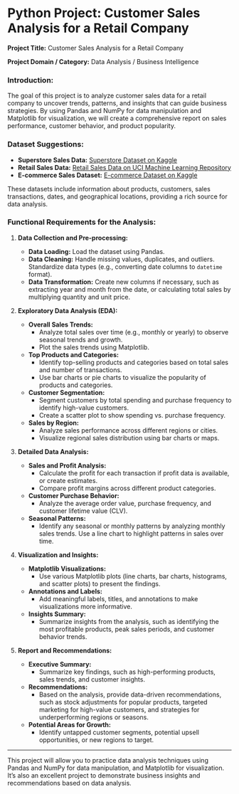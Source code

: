 # Python Project: Customer Sales Analysis for a Retail Company

**Project Title:** Customer Sales Analysis for a Retail Company

**Project Domain / Category:** Data Analysis / Business Intelligence

### Introduction:
The goal of this project is to analyze customer sales data for a retail company to uncover trends, patterns, and insights that can guide business strategies. By using Pandas and NumPy for data manipulation and Matplotlib for visualization, we will create a comprehensive report on sales performance, customer behavior, and product popularity.

### Dataset Suggestions:
- **Superstore Sales Data:** [Superstore Dataset on Kaggle](https://www.kaggle.com/datasets/vivek468/superstore-dataset-final)
- **Retail Sales Data:** [Retail Sales Data on UCI Machine Learning Repository](https://archive.ics.uci.edu/ml/datasets/Online+Retail)
- **E-commerce Sales Dataset:** [E-commerce Dataset on Kaggle](https://www.kaggle.com/datasets/carrie1/ecommerce-data)

These datasets include information about products, customers, sales transactions, dates, and geographical locations, providing a rich source for data analysis.

### Functional Requirements for the Analysis:

1. **Data Collection and Pre-processing:**
   - **Data Loading:** Load the dataset using Pandas.
   - **Data Cleaning:** Handle missing values, duplicates, and outliers. Standardize data types (e.g., converting date columns to `datetime` format).
   - **Data Transformation:** Create new columns if necessary, such as extracting year and month from the date, or calculating total sales by multiplying quantity and unit price.

2. **Exploratory Data Analysis (EDA):**
   - **Overall Sales Trends:**
     - Analyze total sales over time (e.g., monthly or yearly) to observe seasonal trends and growth.
     - Plot the sales trends using Matplotlib.
   - **Top Products and Categories:**
     - Identify top-selling products and categories based on total sales and number of transactions.
     - Use bar charts or pie charts to visualize the popularity of products and categories.
   - **Customer Segmentation:**
     - Segment customers by total spending and purchase frequency to identify high-value customers.
     - Create a scatter plot to show spending vs. purchase frequency.
   - **Sales by Region:**
     - Analyze sales performance across different regions or cities.
     - Visualize regional sales distribution using bar charts or maps.

3. **Detailed Data Analysis:**
   - **Sales and Profit Analysis:**
     - Calculate the profit for each transaction if profit data is available, or create estimates.
     - Compare profit margins across different product categories.
   - **Customer Purchase Behavior:**
     - Analyze the average order value, purchase frequency, and customer lifetime value (CLV).
   - **Seasonal Patterns:**
     - Identify any seasonal or monthly patterns by analyzing monthly sales trends. Use a line chart to highlight patterns in sales over time.

4. **Visualization and Insights:**
   - **Matplotlib Visualizations:**
     - Use various Matplotlib plots (line charts, bar charts, histograms, and scatter plots) to present the findings.
   - **Annotations and Labels:**
     - Add meaningful labels, titles, and annotations to make visualizations more informative.
   - **Insights Summary:**
     - Summarize insights from the analysis, such as identifying the most profitable products, peak sales periods, and customer behavior trends.

5. **Report and Recommendations:**
   - **Executive Summary:**
     - Summarize key findings, such as high-performing products, sales trends, and customer insights.
   - **Recommendations:**
     - Based on the analysis, provide data-driven recommendations, such as stock adjustments for popular products, targeted marketing for high-value customers, and strategies for underperforming regions or seasons.
   - **Potential Areas for Growth:**
     - Identify untapped customer segments, potential upsell opportunities, or new regions to target.

---

This project will allow you to practice data analysis techniques using Pandas and NumPy for data manipulation, and Matplotlib for visualization. It’s also an excellent project to demonstrate business insights and recommendations based on data analysis.